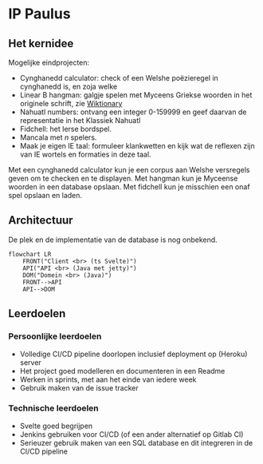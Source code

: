 # IP Paulus

## Het kernidee
Mogelijke eindprojecten: 
- Cynghanedd calculator: check of een Welshe poëzieregel in cynghanedd is, en zoja welke
- Linear B hangman: galgje spelen met Myceens Griekse woorden in het originele schrift, zie [Wiktionary](https://en.wiktionary.org/w/index.php?title=Category:Mycenaean_Greek_lemmas)
- Nahuatl numbers: ontvang een integer 0-159999 en geef daarvan de representatie in het Klassiek Nahuatl
- Fidchell: het Ierse bordspel.
- Mancala met *n* spelers.
- Maak je eigen IE taal: formuleer klankwetten en kijk wat de reflexen zijn van IE wortels en formaties in deze taal.

Met een cynghanedd calculator kun je een corpus aan Welshe versregels geven om te checken en te displayen. Met hangman kun je Myceense woorden in een database opslaan. Met fidchell kun je misschien een onaf spel opslaan en laden.

## Architectuur

De plek en de implementatie van de database is nog onbekend.

```mermaid
flowchart LR
    FRONT("Client <br> (ts Svelte)")
    API("API <br> (Java met jetty)")
    DOM("Domein <br> (Java)")
    FRONT-->API
    API-->DOM
```

## Leerdoelen

### Persoonlijke leerdoelen

- Volledige CI/CD pipeline doorlopen inclusief deployment op (Heroku) server
- Het project goed modelleren en documenteren in een Readme
- Werken in sprints, met aan het einde van iedere week 
- Gebruik maken van de issue tracker

### Technische leerdoelen

- Svelte goed begrijpen
- Jenkins gebruiken voor CI/CD (of een ander alternatief op Gitlab CI)
- Serieuzer gebruik maken van een SQL database en dit integreren in de CI/CD pipeline
